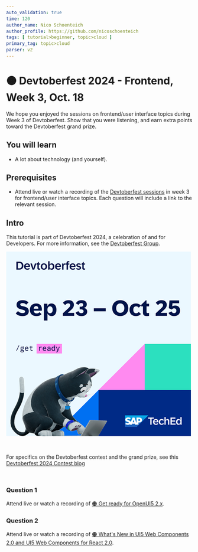 ```yaml
---
auto_validation: true
time: 120
author_name: Nico Schoenteich
author_profile: https://github.com/nicoschoenteich
tags: [ tutorial>beginner, topic>cloud ]
primary_tag: topic>cloud
parser: v2
---
```


# 🟠 Devtoberfest 2024 - Frontend, Week 3, Oct. 18
<!-- description --> We hope you enjoyed the sessions on frontend/user interface topics during Week 3 of Devtoberfest. Show that you were listening, and earn extra points toward the Devtoberfest grand prize. 
 
## You will learn
- A lot about technology (and yourself).

## Prerequisites
- Attend live or watch a recording of the [Devtoberfest sessions](https://community.sap.com/t5/devtoberfest/eb-p/devtoberfest-events) in week 3 for frontend/user interface topics. Each question will include a link to the relevant session.


## Intro
This tutorial is part of Devtoberfest 2024, a celebration of and for Developers. For more information, see the [Devtoberfest Group](https://groups.community.sap.com/t5/devtoberfest/gh-p/Devtoberfest).

![Devtoberfest](promo-image-kasimir-square.png)

&nbsp;

For specifics on the Devtoberfest contest and the grand prize, see this [Devtoberfest 2024 Contest blog](https://community.sap.com/t5/devtoberfest-blog-posts/devtoberfest-2024-contest/ba-p/13781593)

&nbsp;

### Question 1 

Attend live or watch a recording of [🟠 Get ready for OpenUI5 2.x](https://community.sap.com/t5/devtoberfest/get-ready-for-openui5-2-x/ev-p/13794300).

### Question 2 

Attend live or watch a recording of [🟠 What's New in UI5 Web Components 2.0 and UI5 Web Components for React 2.0](https://community.sap.com/t5/devtoberfest/what-s-new-in-ui5-web-components-2-0-and-ui5-web-components-for-react-2-0/ev-p/13812201).


